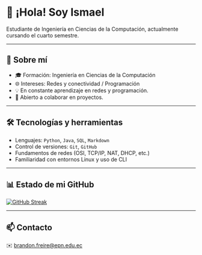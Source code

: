# 👋 ¡Hola! Soy Ismael

Estudiante de Ingeniería en Ciencias de la Computación, actualmente cursando el cuarto semestre.

---

## 🧠 Sobre mí

- 🎓 Formación: Ingeniería en Ciencias de la Computación
- 🌐 Intereses: Redes y conectividad / Programación
- 💡 En constante aprendizaje en redes y programación.  
- 🤝 Abierto a colaborar en proyectos.

---

## 🛠️ Tecnologías y herramientas

- Lenguajes: `Python`, `Java`, `SQL`, `Markdown`  
- Control de versiones: `Git`, `GitHub`  
- Fundamentos de redes (OSI, TCP/IP, NAT, DHCP, etc.)
- Familiaridad con entornos Linux y uso de CLI

---

## 📊 Estado de mi GitHub

[![GitHub Streak](https://streak-stats.demolab.com?user=TU_USUARIO&theme=dark&hide_border=true)](https://git.io/streak-stats)

---

## 📫 Contacto

✉️ brandon.freire@epn.edu.ec 

